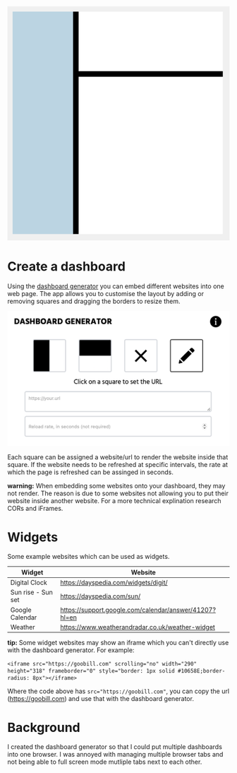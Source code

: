 ![dash](assets/dash.png)

# Create a dashboard

Using the [dashboard generator](dash.goobill.com) you can embed different websites into one web page. The app allows you to customise the layout by adding or removing squares and dragging the borders to resize them.

![dash](assets/dash_control.png)

Each square can be assigned a website/url to render the website inside that square. If the website needs to be refreshed at specific intervals, the rate at which the page is refreshed can be assinged in seconds.

**warning:** When embedding some websites onto your dashboard, they may not render. The reason is due to some websites not allowing you to put their website inside another website. For a more technical explination research CORs and iFrames.

# Widgets

Some example websites which can be used as widgets.

Widget | Website
--- | ---
Digital Clock | https://dayspedia.com/widgets/digit/
Sun rise - Sun set | https://dayspedia.com/sun/
Google Calendar | https://support.google.com/calendar/answer/41207?hl=en
Weather | https://www.weatherandradar.co.uk/weather-widget

**tip:** Some widget websites may show an iframe which you can't directly use with the dashboard generator. For example:

    <iframe src="https://goobill.com" scrolling="no" width="290" height="318" frameborder="0" style="border: 1px solid #10658E;border-radius: 8px"></iframe>

Where the code above has `src="https://goobill.com"`, you can copy the url (https://goobill.com) and use that with the dashboard generator.

# Background

I created the dashboard generator so that I could put multiple dashboards into one browser. I was annoyed with managing multiple browser tabs and not being able to full screen mode mutliple tabs next to each other.
